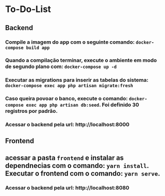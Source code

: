 # To-Do-List
## Backend
### Compile a imagem do app com o seguinte comando: `docker-compose build app`
### Quando a compilação terminar, execute o ambiente em modo de segundo plano com: `docker-compose up -d`

### Executar as migrations para inserir as tabelas do sistema: `docker-compose exec app php artisan migrate:fresh`
### Caso queira povoar o banco, execute o comando: `docker-compose exec app php artisan db:seed`. Foi definido 30 registros por padrão.
### Acessar o backend pela url: http://localhost:8000

## Frontend
## acessar a pasta `frontend` e instalar as dependnecias com o comando: `yarn install`. Executar o frontend com o comando: `yarn serve`.

### Acessar o backend pela url: http://localhost:8080

